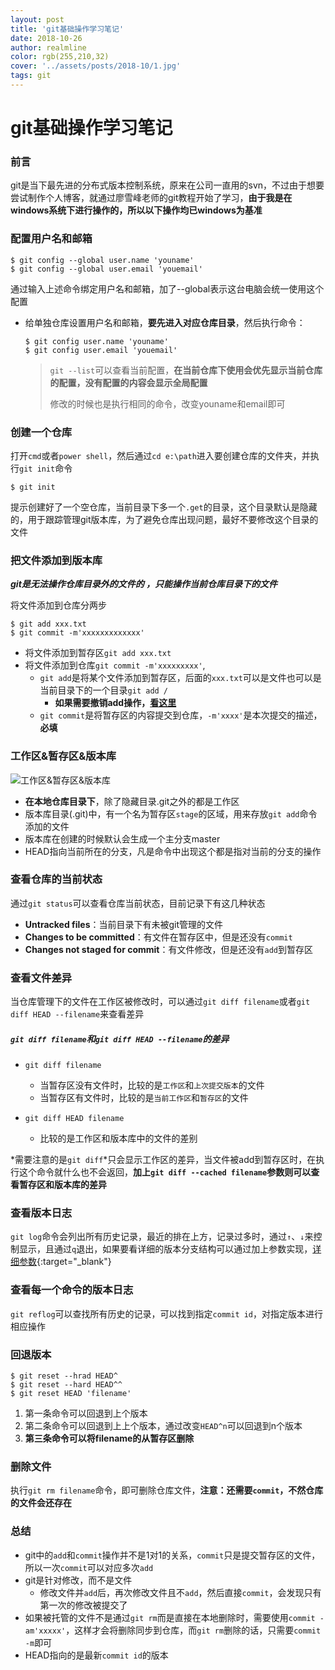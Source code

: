 ```yaml
---
layout: post
title: 'git基础操作学习笔记'
date: 2018-10-26
author: realmline
color: rgb(255,210,32)
cover: '../assets/posts/2018-10/1.jpg'
tags: git
---
```


# git基础操作学习笔记

### 前言

git是当下最先进的分布式版本控制系统，原来在公司一直用的svn，不过由于想要尝试制作个人博客，就通过廖雪峰老师的git教程开始了学习，**由于我是在windows系统下进行操作的，所以以下操作均已windows为基准**

### 配置用户名和邮箱

```
$ git config --global user.name 'youname'
$ git config --global user.email 'youemail'
```

通过输入上述命令绑定用户名和邮箱，加了--global表示这台电脑会统一使用这个配置

- 给单独仓库设置用户名和邮箱，**要先进入对应仓库目录**，然后执行命令：

  ```
  $ git config user.name 'youname'
  $ git config user.email 'youemail'
  ```

  > `git --list`可以查看当前配置，**在当前仓库下使用会优先显示当前仓库的配置，没有配置的内容会显示全局配置**
  >
  > 修改的时候也是执行相同的命令，改变youname和email即可

### 创建一个仓库

打开`cmd`或者`power shell`，然后通过`cd e:\path`进入要创建仓库的文件夹，并执行`git init`命令

```
$ git init
```

提示创建好了一个空仓库，当前目录下多一个`.get`的目录，这个目录默认是隐藏的，用于跟踪管理git版本库，为了避免仓库出现问题，最好不要修改这个目录的文件

### 把文件添加到版本库

***git是无法操作仓库目录外的文件的 ，只能操作当前仓库目录下的文件***

将文件添加到仓库分两步

```
$ git add xxx.txt
$ git commit -m'xxxxxxxxxxxxx'
```

- 将文件添加到暂存区`git add xxx.txt`
- 将文件添加到仓库`git commit -m'xxxxxxxxx'`,
  - `git add`是将某个文件添加到暂存区，后面的`xxx.txt`可以是文件也可以是当前目录下的一个目录`git add /`
    - **如果需要撤销add操作，[看这里](#1)**
  - `git commit`是将暂存区的内容提交到仓库，`-m'xxxx'`是本次提交的描述，**必填**

### 工作区&暂存区&版本库

![工作区&暂存区&版本库](../../../assets/posts/2018-10/2.jpg)
- **在本地仓库目录下**，除了隐藏目录.git之外的都是工作区
- 版本库目录(.git)中，有一个名为暂存区`stage`的区域，用来存放`git add`命令添加的文件
- 版本库在创建的时候默认会生成一个主分支master
- HEAD指向当前所在的分支，凡是命令中出现这个都是指对当前的分支的操作

### 查看仓库的当前状态

通过`git status`可以查看仓库当前状态，目前记录下有这几种状态

- **Untracked files**：当前目录下有未被git管理的文件
- **Changes to be committed**：有文件在暂存区中，但是还没有`commit`
- **Changes not staged for commit**：有文件修改，但是还没有`add`到暂存区

### 查看文件差异

当仓库管理下的文件在工作区被修改时，可以通过`git diff filename`或者`git diff HEAD --filename`来查看差异

##### `git diff filename`和`git diff HEAD --filename`的差异

- `git diff filename`
  - 当暂存区没有文件时，比较的是`工作区`和`上次提交版本`的文件
  - 当暂存区有文件时，比较的是`当前工作区`和`暂存区`的文件

- `git diff HEAD filename`
  - 比较的是工作区和版本库中的文件的差别

*需要注意的是`git diff`*只会显示工作区的差异，当文件被add到暂存区时，在执行这个命令就什么也不会返回，**加上`git diff --cached filename`参数则可以查看暂存区和版本库的差异**

### 查看版本日志

`git log`命令会列出所有历史记录，最近的排在上方，记录过多时，通过`↑`、`↓`来控制显示，且通过`q`退出，如果要看详细的版本分支结构可以通过加上参数实现，[详细参数](https://git-scm.com/docs/git-log){:target="_blank"}

### 查看每一个命令的版本日志

`git reflog`可以查找所有历史的记录，可以找到指定`commit id`，对指定版本进行相应操作

### <span id="1">回退版本</span>

```
$ git reset --hrad HEAD^
$ git reset --hard HEAD^^
$ git reset HEAD 'filename'
```

1. 第一条命令可以回退到上个版本
2. 第二条命令可以回退到上上个版本，通过改变`HEAD^n`可以回退到n个版本
3. **第三条命令可以将filename的从暂存区删除**

### 删除文件

执行`git rm filename`命令，即可删除仓库文件，**注意：还需要`commit`，不然仓库的文件会还存在**

### 总结

- git中的`add`和`commit`操作并不是1对1的关系，`commit`只是提交暂存区的文件，所以一次`commit`可以对应多次`add`
- git是针对修改，而不是文件
  - 修改文件并`add`后，再次修改文件且不`add`，然后直接`commit`，会发现只有第一次的修改被提交了
- 如果被托管的文件不是通过`git rm`而是直接在本地删除时，需要使用`commit -am'xxxxx'`，这样才会将删除同步到仓库，而`git rm`删除的话，只需要`commit -m`即可
- HEAD指向的是最新`commit id`的版本

